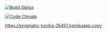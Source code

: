 [![Build Status](https://api.travis-ci.org/Mayse/ratebeer.png)](https://travis-ci.org/Mayse/ratebeer)

[![Code Climate](https://codeclimate.com/github/mayse/ratebeer.png)](https://codeclimate.com/github/mayse/ratebeer)

https://enigmatic-tundra-35451.herokuapp.com/
